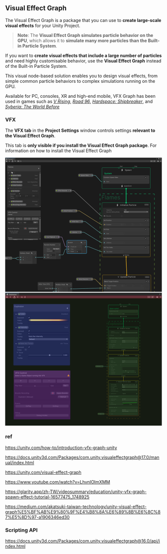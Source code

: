 ## Visual Effect Graph

The Visual Effect Graph is a package that you can use to **create large-scale visual effects** for your Unity Project. 

> **Note**: The **Visual Effect Graph simulates particle behavior on the GPU**, which allows it to **simulate many more particles than the Built-in Particle System**.

If you want to **create visual effects that include a large number of particles** and need highly customisable behavior, use the **Visual Effect Graph** instead of the Built-in Particle System.


This visual node-based solution enables you to design visual effects, from simple common particle behaviors to complex simulations running on the GPU.

Available for PC, consoles, XR and high-end mobile, VFX Graph has been used in games such as [_V Rising_](https://www.youtube.com/watch?v=C7KTI94LzI8), [_Road 96_](https://www.youtube.com/watch?v=W5ZfH-fbqIQ), [_Hardspace: Shipbreaker_](https://www.youtube.com/watch?v=VWjn3MQHWC8), and _[Syberia: The World Before](https://www.youtube.com/watch?v=L4CIrBygieg)_

### VFX
The **VFX tab** in the **Project Settings** window controls settings **relevant to the Visual Effect Graph**.

This tab is **only visible if you install the Visual Effect Graph package**. For information on how to install the Visual Effect Graph


![](../vfx-graph-window.png)
![](../vfx-graph-window-details.png)


### ref

https://unity.com/how-to/introduction-vfx-graph-unity

https://docs.unity3d.com/Packages/com.unity.visualeffectgraph@17.0/manual/index.html

https://unity.com/visual-effect-graph

https://www.youtube.com/watch?v=LhvnIOlmXMM

https://glarity.app/zh-TW/videosummary/education/unity-vfx-graph-spawn-effect-tutorial-16577475_1748925

https://medium.com/akatsuki-taiwan-technology/unity-visual-effect-graph%E5%BF%AB%E9%80%9F%E4%B8%8A%E6%89%8B%E6%8C%87%E5%8D%97-a1906346ed30


### Scripting API
https://docs.unity3d.com/Packages/com.unity.visualeffectgraph@16.0/api/index.html

